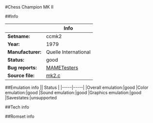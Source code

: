 #Chess Champion MK II

##Info

||Info|
|-----|-----|
|**Setname:**|ccmk2
|**Year:**|1979
|**Manufacturer:**|Quelle International
|**Status:**|good
|**Bug reports:**|[MAMETesters](http://mametesters.org/view_all_set.php?type=1&temporary=y&search=mk2.c)
|**Source file:**|[mk2.c](https://github.com/mamedev/mame/blob/master/src/mess/drivers/mk2.c)

##Emulation info
|| Status |
|-----|-----|
|Overall emulation:|good
|Color emulation:|good
|Sound emulation:|good
|Graphics emulation:|good
|Savestates:|unsupported

##Tech info

##Romset info

<!--- START OF EDITED COMMENT DO NOT TOUCH TEXT ABOVE-->
